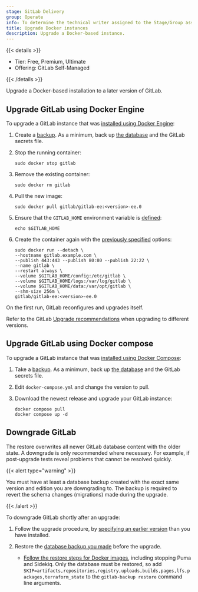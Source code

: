 ```yaml
---
stage: GitLab Delivery
group: Operate
info: To determine the technical writer assigned to the Stage/Group associated with this page, see https://handbook.gitlab.com/handbook/product/ux/technical-writing/#assignments
title: Upgrade Docker instances
description: Upgrade a Docker-based instance.
---
```


{{< details >}}

- Tier: Free, Premium, Ultimate
- Offering: GitLab Self-Managed

{{< /details >}}

Upgrade a Docker-based installation to a later version of GitLab.

## Upgrade GitLab using Docker Engine

To upgrade a GitLab instance that was [installed using Docker Engine](../../install/docker/installation.md#install-gitlab-by-using-docker-engine):

1. Create a [backup](../../install/docker/backup.md). As a minimum, back up [the database](../../install/docker/backup.md#create-a-database-backup) and
   the GitLab secrets file.

1. Stop the running container:

   ```shell
   sudo docker stop gitlab
   ```

1. Remove the existing container:

   ```shell
   sudo docker rm gitlab
   ```

1. Pull the new image:

   ```shell
   sudo docker pull gitlab/gitlab-ee:<version>-ee.0
   ```

1. Ensure that the `GITLAB_HOME` environment variable is [defined](../../install/docker/installation.md#create-a-directory-for-the-volumes):

   ```shell
   echo $GITLAB_HOME
   ```

1. Create the container again with the
   [previously specified](../../install/docker/installation.md#install-gitlab-by-using-docker-engine) options:

   ```shell
   sudo docker run --detach \
   --hostname gitlab.example.com \
   --publish 443:443 --publish 80:80 --publish 22:22 \
   --name gitlab \
   --restart always \
   --volume $GITLAB_HOME/config:/etc/gitlab \
   --volume $GITLAB_HOME/logs:/var/log/gitlab \
   --volume $GITLAB_HOME/data:/var/opt/gitlab \
   --shm-size 256m \
   gitlab/gitlab-ee:<version>-ee.0
   ```

On the first run, GitLab reconfigures and upgrades itself.

Refer to the GitLab [Upgrade recommendations](../../policy/maintenance.md#upgrade-recommendations)
when upgrading to different versions.

## Upgrade GitLab using Docker compose

To upgrade a GitLab instance that was [installed using Docker Compose](../../install/docker/installation.md#install-gitlab-by-using-docker-compose):

1. Take a [backup](../../install/docker/backup.md). As a minimum, back up [the database](../../install/docker/backup.md#create-a-database-backup) and
   the GitLab secrets file.
1. Edit `docker-compose.yml` and change the version to pull.
1. Download the newest release and upgrade your GitLab instance:

   ```shell
   docker compose pull
   docker compose up -d
   ```

## Downgrade GitLab

The restore overwrites all newer GitLab database content with the older state.
A downgrade is only recommended where necessary. For example, if post-upgrade tests reveal problems that cannot be resolved quickly.

{{< alert type="warning" >}}

You must have at least a database backup created with the exact same version and edition you are downgrading to.
The backup is required to revert the schema changes (migrations) made during the upgrade.

{{< /alert >}}

To downgrade GitLab shortly after an upgrade:

1. Follow the upgrade procedure, by [specifying an earlier version](../../install/docker/installation.md#find-the-gitlab-version-and-edition-to-use)
   than you have installed.

1. Restore the [database backup you made](../../install/docker/backup.md#create-a-database-backup) before the upgrade.

   - [Follow the restore steps for Docker images](../../administration/backup_restore/restore_gitlab.md#restore-for-docker-image-and-gitlab-helm-chart-installations), including
     stopping Puma and Sidekiq. Only the database must be restored, so add
     `SKIP=artifacts,repositories,registry,uploads,builds,pages,lfs,packages,terraform_state`
     to the `gitlab-backup restore` command line arguments.
